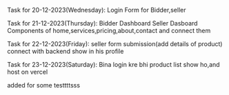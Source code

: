 Task for 20-12-2023(Wednesday): Login Form for Bidder,seller

Task for 21-12-2023(Thursday): Bidder Dashboard Seller Dasboard Components of home,services,pricing,about,contact and connect them

Task for 22-12-2023(Friday): seller form submission(add details of product) connect with backend show in his profile

Task for 23-12-2023(Saturday): Bina login kre bhi product list show ho,and host on vercel







added for some testtttsss